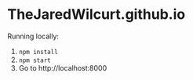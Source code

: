 # TheJaredWilcurt.github.io

Running locally:

1. `npm install`
1. `npm start`
1. Go to http://localhost:8000
